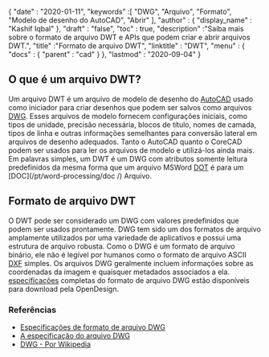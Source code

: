 {
  "date" : "2020-01-11",
  "keywords" :[ "DWG", "Arquivo", "Formato", "Modelo de desenho do AutoCAD", "Abrir" ],
  "author" : {
    "display_name" : "Kashif Iqbal"
},
  "draft" : "false",
  "toc" : true,
  "description" :"Saiba mais sobre o formato de arquivo DWT e APIs que podem criar e abrir arquivos DWT.",
  "title" :"Formato de arquivo DWT",
  "linktitle" : "DWT",
  "menu" : {
    "docs" : {
      "parent" : "cad"
}
},
  "lastmod" : "2020-09-04"
}

## O que é um arquivo DWT?

Um arquivo DWT é um arquivo de modelo de desenho do [AutoCAD](https://www.autodesk.com/) usado como iniciador para criar desenhos que podem ser salvos como arquivos [DWG](/pt/cad/dwg/). Esses arquivos de modelo fornecem configurações iniciais, como tipos de unidade, precisão necessária, blocos de título, nomes de camada, tipos de linha e outras informações semelhantes para conversão lateral em arquivos de desenho adequados. Tanto o AutoCAD quanto o CoreCAD podem ser usados para ler os arquivos de modelo e utilizá-los ainda mais. Em palavras simples, um DWT é um DWG com atributos somente leitura predefinidos da mesma forma que um arquivo MSWord [DOT](/pt/word-processing/dot/) é para um [DOC](/pt/word-processing/doc /) Arquivo.

## Formato de arquivo DWT

O DWT pode ser considerado um DWG com valores predefinidos que podem ser usados prontamente. DWG tem sido um dos formatos de arquivo amplamente utilizados por uma variedade de aplicativos e possui uma estrutura de arquivo robusta. Como o DWG é um formato de arquivo binário, ele não é legível por humanos como o formato de arquivo ASCII [DXF](/pt/cad/dxf/) simples. Os arquivos DWG geralmente incluem informações sobre as coordenadas da imagem e quaisquer metadados associados a ela. [especificações](https://www.opendesign.com/files/guestdownloads/OpenDesign_Specification_for_.dwg_files.pdf) completas do formato de arquivo DWG estão disponíveis para download pela OpenDesign.

### Referências

* [Especificações de formato de arquivo DWG](https://www.opendesign.com/files/guestdownloads/OpenDesign_Specification_for_.dwg_files.pdf)
* [A especificação do arquivo DWG](https://www.scan2cad.com/blog/dwg/file-spec/)
* [DWG - Por Wikipedia](https://en.wikipedia.org/wiki/.dwg)

